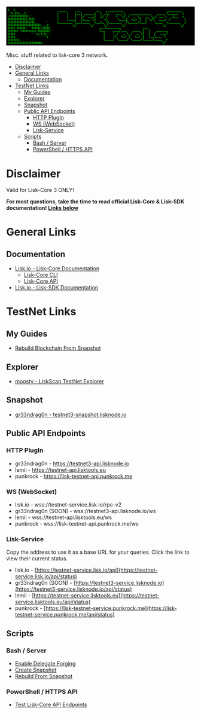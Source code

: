 ![##Images_README_Header##](./PNG/Header.png)

Misc. stuff related to lisk-core 3 network.

- [Disclaimer](#disclaimer)
- [General Links](#general-links)
  - [Documentation](#documentation)
- [TestNet Links](#testnet-links)
  - [My Guides](#my-guides)
  - [Explorer](#explorer)
  - [Snapshot](#snapshot)
  - [Public API Endpoints](#public-api-endpoints)
    - [HTTP PlugIn](#http-plugin)
    - [WS (WebSocket)](#ws-websocket)
    - [Lisk-Service](#lisk-service)
  - [Scripts](#scripts)
    - [Bash / Server](#bash--server)
    - [PowerShell / HTTPS API](#powershell--https-api)

# Disclaimer

Valid for Lisk-Core 3 ONLY!

**For most questions, take the time to read official Lisk-Core & Lisk-SDK documentation! [Links below](#documentation)**

# General Links

## Documentation

* [Lisk.io - Lisk-Core Documentation](https://lisk.io/documentation/lisk-core/v3/index.html)
  * [Lisk-Core CLI](https://lisk.io/documentation/lisk-core/v3/reference/cli.html)
  * [Lisk-Core API](https://lisk.io/documentation/lisk-core/v3/reference/api.html)
* [Lisk.io - Lisk-SDK Documentation](https://lisk.io/documentation/lisk-sdk/)

# TestNet Links

## My Guides

* [Rebuild Blockchain From Snapshot](https://github.com/Gr33nDrag0n69/LiskCore3Tools/blob/main/MD/RebuildBlockchainFromSnapshot.md)

## Explorer

* [moosty - LiskScan TestNet Explorer](https://testnet.liskscan.com/)

## Snapshot

* [gr33ndrag0n - testnet3-snapshot.lisknode.io](https://testnet3-snapshot.lisknode.io/)

## Public API Endpoints

### HTTP PlugIn

* gr33ndrag0n - https://testnet3-api.lisknode.io
* lemii - https://testnet-api.lisktools.eu
* punkrock - https://lisk-testnet-api.punkrock.me

### WS (WebSocket)

* lisk.io - wss://testnet-service.lisk.io/rpc-v2
* gr33ndrag0n (SOON) - wss://testnet3-api.lisknode.io/ws
* lemii - wss://testnet-api.lisktools.eu/ws
* punkrock - wss://lisk-testnet-api.punkrock.me/ws

### Lisk-Service

Copy the address to use it as a base URL for your queries.
Click the link to view their current status.

* lisk.io - [https://testnet-service.lisk.io/api](https://testnet-service.lisk.io/api/status)
* gr33ndrag0n (SOON) - [https://testnet3-service.lisknode.io](https://testnet3-service.lisknode.io/api/status)
* lemii - [https://testnet-service.lisktools.eu](https://testnet-service.lisktools.eu/api/status)
* punkrock - [https://lisk-testnet-service.punkrock.me](https://lisk-testnet-service.punkrock.me/api/status)
  
## Scripts

### Bash / Server

* [Enable Delegate Forging](https://raw.githubusercontent.com/Gr33nDrag0n69/LiskCore3Tools/main/SH/lisk-enable-forging.sh)
* [Create Snapshot](https://raw.githubusercontent.com/Gr33nDrag0n69/LiskCore3Tools/main/SH/lisk-create-snapshot.sh)
* [Rebuild From Snapshot](https://raw.githubusercontent.com/Gr33nDrag0n69/LiskCore3Tools/main/SH/lisk-rebuild.sh)

### PowerShell / HTTPS API

* [Test Lisk-Core API Endpoints](https://raw.githubusercontent.com/Gr33nDrag0n69/LiskCore3Tools/main/PS1/Test-LiskCoreAPI.ps1)
